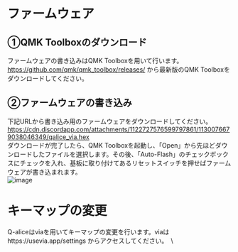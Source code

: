 # ファームウェア
## ①QMK Toolboxのダウンロード
ファームウェアの書き込みはQMK Toolboxを用いて行います。https://github.com/qmk/qmk_toolbox/releases/ から最新版のQMK Toolboxをダウンロードしてください。 
## ②ファームウェアの書き込み
下記URLから書き込み用のファームウェアをダウンロードしてください。 \
https://cdn.discordapp.com/attachments/1122727576599797861/1130076679038046349/qalice_via.hex \
ダウンロードが完了したら、QMK Toolboxを起動し、「Open」から先ほどダウンロードしたファイルを選択します。その後、「Auto-Flash」のチェックボックスにチェックを入れ、基板に取り付けてあるリセットスイッチを押せばファームウェアが書き込まれます。 \
![image](https://github.com/pao62/Q-alice/assets/136018293/e1bc2e05-4240-42c2-9af8-e1b2e8c914df)
# キーマップの変更
Q-aliceはviaを用いてキーマップの変更を行います。viaはhttps://usevia.app/settings からアクセスしてください。　\
